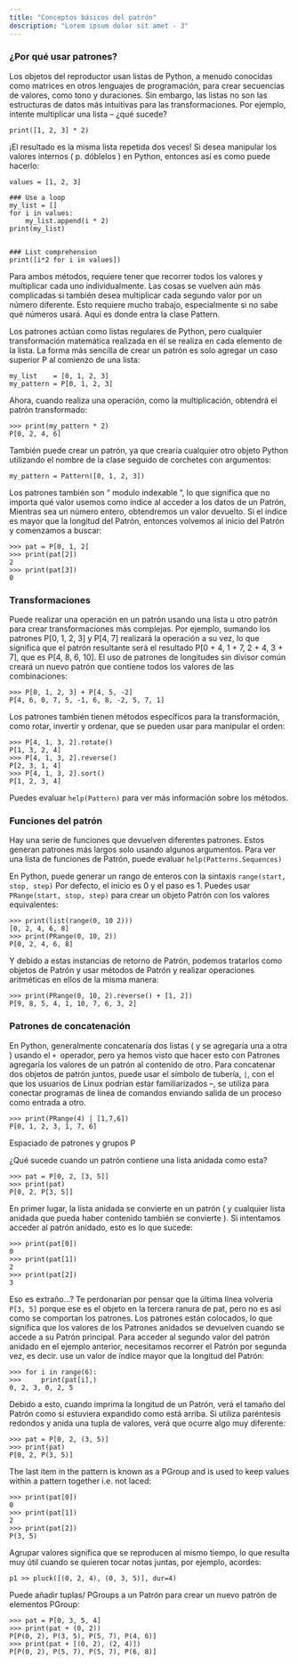 ```yaml
---
title: "Conceptos básicos del patrón"
description: "Lorem ipsum dolor sit amet - 3"
---
```


### ¿Por qué usar patrones?

Los objetos del reproductor usan listas de Python, a menudo conocidas como matrices en otros lenguajes de programación, para crear secuencias de valores, como tono y duraciones. Sin embargo, las listas no son las estructuras de datos más intuitivas para las transformaciones. Por ejemplo, intente multiplicar una lista – ¿qué sucede?
~~~
print([1, 2, 3] * 2)
~~~

¡El resultado es la misma lista repetida dos veces! Si desea manipular los valores internos ( p. dóblelos ) en Python, entonces así es como puede hacerlo:

~~~
values = [1, 2, 3]

### Use a loop
my_list = []
for i in values:
    my_list.append(i * 2)
print(my_list)


### List comprehension
print([i*2 for i in values])

~~~

Para ambos métodos, requiere tener que recorrer todos los valores y multiplicar cada uno individualmente. Las cosas se vuelven aún más complicadas si también desea multiplicar cada segundo valor por un número diferente. Esto requiere mucho trabajo, especialmente si no sabe qué números usará. Aquí es donde entra la clase Pattern.

Los patrones actúan como listas regulares de Python, pero cualquier transformación matemática realizada en él se realiza en cada elemento de la lista. La forma más sencilla de crear un patrón es solo agregar un caso superior P al comienzo de una lista:
~~~
my_list    = [0, 1, 2, 3]
my_pattern = P[0, 1, 2, 3]
~~~

Ahora, cuando realiza una operación, como la multiplicación, obtendrá el patrón transformado:

~~~
>>> print(my_pattern * 2)
P[0, 2, 4, 6]
~~~

También puede crear un patrón, ya que crearía cualquier otro objeto Python utilizando el nombre de la clase seguido de corchetes con argumentos:
~~~
my_pattern = Pattern([0, 1, 2, 3]) 
~~~


Los patrones también son “ modulo indexable ”, lo que significa que no importa qué valor usemos como índice al acceder a los datos de un Patrón, Mientras sea un número entero, obtendremos un valor devuelto. Si el índice es mayor que la longitud del Patrón, entonces volvemos al inicio del Patrón y comenzamos a buscar:

~~~
>>> pat = P[0, 1, 2]
>>> print(pat[2])
2
>>> print(pat[3])
0
~~~

### Transformaciones

Puede realizar una operación en un patrón usando una lista u otro patrón para crear transformaciones más complejas. Por ejemplo, sumando los patrones P[0, 1, 2, 3] y P[4, 7] realizará la operación a su vez, lo que significa que el patrón resultante será el resultado P[0 + 4, 1 + 7, 2 + 4, 3 + 7], que es P[4, 8, 6, 10]. El uso de patrones de longitudes sin divisor común creará un nuevo patrón que contiene todos los valores de las combinaciones:
~~~
>>> P[0, 1, 2, 3] + P[4, 5, -2]
P[4, 6, 0, 7, 5, -1, 6, 8, -2, 5, 7, 1]
~~~

Los patrones también tienen métodos específicos para la transformación, como rotar, invertir y ordenar, que se pueden usar para manipular el orden:

~~~
>>> P[4, 1, 3, 2].rotate()
P[1, 3, 2, 4]
>>> P[4, 1, 3, 2].reverse()
P[2, 3, 1, 4]
>>> P[4, 1, 3, 2].sort()
P[1, 2, 3, 4] 
~~~

Puedes evaluar <code>help(Pattern)</code> para ver más información sobre los métodos.

### Funciones del patrón

Hay una serie de funciones que devuelven diferentes patrones. Estos generan patrones más largos solo usando algunos argumentos. Para ver una lista de funciones de Patrón, puede evaluar <code>help(Patterns.Sequences)</code>

En Python, puede generar un rango de enteros con la sintaxis <code>range(start, stop, step)</code> Por defecto, el inicio es 0 y el paso es 1. Puedes usar <code>PRange(start, stop, step)</code> para crear un objeto Patrón con los valores equivalentes:
~~~
>>> print(list(range(0, 10 2)))
[0, 2, 4, 6, 8]
>>> print(PRange(0, 10, 2))
P[0, 2, 4, 6, 8] 
~~~

Y debido a estas instancias de retorno de Patrón, podemos tratarlos como objetos de Patrón y usar métodos de Patrón y realizar operaciones aritméticas en ellos de la misma manera:

~~~
>>> print(PRange(0, 10, 2).reverse() + [1, 2])
P[9, 8, 5, 4, 1, 10, 7, 6, 3, 2] 
~~~


### Patrones de concatenación

En Python, generalmente concatenaría dos listas ( y se agregaría una a otra ) usando el <code>+ </code>operador, pero ya hemos visto que hacer esto con Patrones agregaría los valores de un patrón al contenido de otro. Para concatenar dos objetos de patrón juntos, puede usar el símbolo de tubería, <code>|</code>, con el que los usuarios de Linux podrían estar familiarizados –, se utiliza para conectar programas de línea de comandos enviando salida de un proceso como entrada a otro.

~~~
>>> print(PRange(4) | [1,7,6])
P[0, 1, 2, 3, 1, 7, 6]
~~~

Espaciado de patrones y grupos P

¿Qué sucede cuando un patrón contiene una lista anidada como esta?

~~~
>>> pat = P[0, 2, [3, 5]]
>>> print(pat)
P[0, 2, P[3, 5]] 
~~~
En primer lugar, la lista anidada se convierte en un patrón ( y cualquier lista anidada que pueda haber contenido también se convierte ). Si intentamos acceder al patrón anidado, esto es lo que sucede:

~~~
>>> print(pat[0])
0
>>> print(pat[1])
2
>>> print(pat[2])
3
~~~

Eso es extraño…? Te perdonarían por pensar que la última línea volvería <code>P[3, 5]</code> porque ese es el objeto en la tercera ranura de pat, pero no es así como se comportan los patrones. Los patrones están colocados, lo que significa que los valores de los Patrones anidados se devuelven cuando se accede a su Patrón principal. Para acceder al segundo valor del patrón anidado en el ejemplo anterior, necesitamos recorrer el Patrón por segunda vez, es decir. use un valor de índice mayor que la longitud del Patrón:

~~~
>>> for i in range(6):
>>>     print(pat[i],)
0, 2, 3, 0, 2, 5
~~~

Debido a esto, cuando imprima la longitud de un Patrón, verá el tamaño del Patrón como si estuviera expandido como está arriba. Si utiliza paréntesis redondos y anida una tupla de valores, verá que ocurre algo muy diferente:

~~~
>>> pat = P[0, 2, (3, 5)]
>>> print(pat)
P[0, 2, P(3, 5)] 
~~~

The last item in the pattern is known as a PGroup and is used to keep values within a pattern together i.e. not laced:
~~~
>>> print(pat[0])
0
>>> print(pat[1])
2
>>> print(pat[2])
P(3, 5) 
~~~

Agrupar valores significa que se reproducen al mismo tiempo, lo que resulta muy útil cuando se quieren tocar notas juntas, por ejemplo, acordes:

~~~
p1 >> pluck([(0, 2, 4), (0, 3, 5)], dur=4) 
~~~
Puede añadir tuplas/ PGroups a un Patrón para crear un nuevo patrón de elementos PGroup:
~~~
>>> pat = P[0, 3, 5, 4]
>>> print(pat + (0, 2))
P[P(0, 2), P(3, 5), P(5, 7), P(4, 6)]
>>> print(pat + [(0, 2), (2, 4)])
P[P(0, 2), P(5, 7), P(5, 7), P(6, 8)] 
~~~